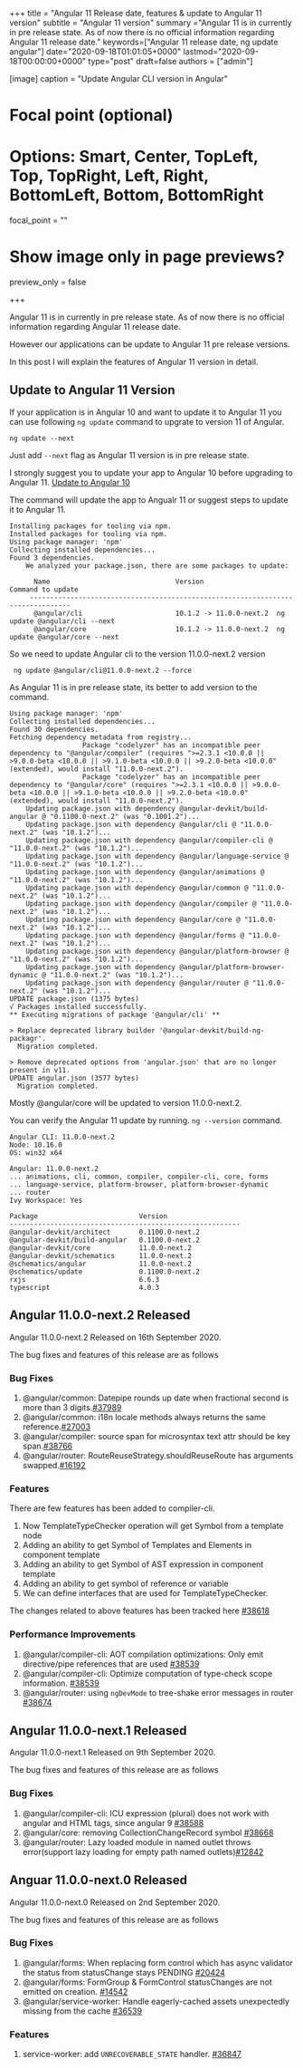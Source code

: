 +++
title = "Angular 11 Release date, features & update to Angular 11 version"
subtitle = "Angular 11 version"
summary ="Angular 11 is in currently in pre release state. As of now there is no official information regarding Angular 11 release date."
keywords=["Angular 11 release date, ng update angular"]
date="2020-09-18T01:01:05+0000"
lastmod="2020-09-18T00:00:00+0000"
type="post"
draft=false
authors = ["admin"]

[image]
  caption = "Update Angular CLI version in Angular"

  # Focal point (optional)
  # Options: Smart, Center, TopLeft, Top, TopRight, Left, Right, BottomLeft, Bottom, BottomRight
  focal_point = ""

  # Show image only in page previews?
  preview_only = false

+++

Angular 11 is in currently in pre release state. As of now there is no official information regarding Angular 11 release date. 

However our applications can be update to Angular 11 pre release versions.

In this post I will explain the features of Angular 11 version in detail.


## Update to Angular 11 Version

If your application is in Angular 10 and want to update it to Angular 11 you can use following `ng update` command to upgrate to version 11 of Angular.

```
ng update --next
```

Just add `--next` flag as Angular 11 version is in pre release state.

I strongly suggest you to update your app to Angular 10 before upgrading to Angular 11.
[Update to Angular 10](https://www.angularjswiki.com/angular/update-angular-cli-version-ng-update-to-latest-6-7-versions/)

The command will update the app to Angualr 11 or suggest steps to update it to Angular 11.

```
Installing packages for tooling via npm.
Installed packages for tooling via npm.
Using package manager: 'npm'
Collecting installed dependencies...
Found 3 dependencies.
    We analyzed your package.json, there are some packages to update:

      Name                               Version                  Command to update
     --------------------------------------------------------------------------------
      @angular/cli                       10.1.2 -> 11.0.0-next.2  ng update @angular/cli --next
      @angular/core                      10.1.2 -> 11.0.0-next.2  ng update @angular/core --next
```

So we need to update Angular cli to the version 11.0.0-next.2 version

```
 ng update @angular/cli@11.0.0-next.2 --force
```

As Angular 11 is in pre release state, its better to add version to the command.

```
Using package manager: 'npm'
Collecting installed dependencies...
Found 30 dependencies.
Fetching dependency metadata from registry...
                  Package "codelyzer" has an incompatible peer dependency to "@angular/compiler" (requires ">=2.3.1 <10.0.0 || >9.0.0-beta <10.0.0 || >9.1.0-beta <10.0.0 || >9.2.0-beta <10.0.0" (extended), would install "11.0.0-next.2").
                  Package "codelyzer" has an incompatible peer dependency to "@angular/core" (requires ">=2.3.1 <10.0.0 || >9.0.0-beta <10.0.0 || >9.1.0-beta <10.0.0 || >9.2.0-beta <10.0.0" (extended), would install "11.0.0-next.2").
    Updating package.json with dependency @angular-devkit/build-angular @ "0.1100.0-next.2" (was "0.1001.2")...
    Updating package.json with dependency @angular/cli @ "11.0.0-next.2" (was "10.1.2")...
    Updating package.json with dependency @angular/compiler-cli @ "11.0.0-next.2" (was "10.1.2")...
    Updating package.json with dependency @angular/language-service @ "11.0.0-next.2" (was "10.1.2")...
    Updating package.json with dependency @angular/animations @ "11.0.0-next.2" (was "10.1.2")...
    Updating package.json with dependency @angular/common @ "11.0.0-next.2" (was "10.1.2")...
    Updating package.json with dependency @angular/compiler @ "11.0.0-next.2" (was "10.1.2")...
    Updating package.json with dependency @angular/core @ "11.0.0-next.2" (was "10.1.2")...
    Updating package.json with dependency @angular/forms @ "11.0.0-next.2" (was "10.1.2")...
    Updating package.json with dependency @angular/platform-browser @ "11.0.0-next.2" (was "10.1.2")...
    Updating package.json with dependency @angular/platform-browser-dynamic @ "11.0.0-next.2" (was "10.1.2")...
    Updating package.json with dependency @angular/router @ "11.0.0-next.2" (was "10.1.2")...
UPDATE package.json (1375 bytes)
√ Packages installed successfully.
** Executing migrations of package '@angular/cli' **

> Replace deprecated library builder '@angular-devkit/build-ng-packagr'.
  Migration completed.

> Remove deprecated options from 'angular.json' that are no longer present in v11.
UPDATE angular.json (3577 bytes)
  Migration completed.
```

Mostly @angular/core will be updated to version 11.0.0-next.2. 

You can verify the Angular 11 update by running. `ng --version` command.

```
Angular CLI: 11.0.0-next.2
Node: 10.16.0
OS: win32 x64

Angular: 11.0.0-next.2
... animations, cli, common, compiler, compiler-cli, core, forms
... language-service, platform-browser, platform-browser-dynamic
... router
Ivy Workspace: Yes

Package                         Version
---------------------------------------------------------
@angular-devkit/architect       0.1100.0-next.2
@angular-devkit/build-angular   0.1100.0-next.2
@angular-devkit/core            11.0.0-next.2
@angular-devkit/schematics      11.0.0-next.2
@schematics/angular             11.0.0-next.2
@schematics/update              0.1100.0-next.2
rxjs                            6.6.3
typescript                      4.0.3
```

## Angular 11.0.0-next.2 Released

Angular 11.0.0-next.2 Released on 16th September 2020. 

The bug fixes and features of this release are as follows

### Bug Fixes

1. @angular/common: Datepipe rounds up date when fractional second is more than 3 digits.[#37989](https://github.com/angular/angular/issues/37989)
2. @angular/common: i18n locale methods always returns the same reference.[#27003](https://github.com/angular/angular/issues/27003)
3. @angular/compiler: source span for microsyntax text attr should be key span.[#38766](https://github.com/angular/angular/pull/38766)
4. @angular/router: RouteReuseStrategy.shouldReuseRoute has arguments swapped.[#16192](https://github.com/angular/angular/issues/16192)

### Features

There are few features has been added to compiler-cli.

1. Now TemplateTypeChecker operation will get Symbol from a template node  
2. Adding an ability to get Symbol of Templates and Elements in component template  
3. Adding an ability to get Symbol of AST expression in component template  
4. Adding an ability to get symbol of reference or variable  
5. We can define interfaces that are used for TemplateTypeChecker.  

The changes related to above features has been tracked here [#38618](https://github.com/angular/angular/issues/38618)

### Performance Improvements

1. @angular/compiler-cli: AOT compilation optimizations: Only emit directive/pipe references that are used [#38539](https://github.com/angular/angular/pull/38539)
2. @angular/compiler-cli: Optimize computation of type-check scope information. [#38539](https://github.com/angular/angular/pull/38539)
3. @angular/router: using `ngDevMode` to tree-shake error messages in router [#38674](https://github.com/angular/angular/issues/38674)


## Angular 11.0.0-next.1 Released

Angular 11.0.0-next.1 Released on 9th September 2020. 

The bug fixes and features of this release are as follows

### Bug Fixes

1. @angular/compiler-cli: ICU expression (plural) does not work with angular and HTML tags, since angular 9 [#38588](https://github.com/angular/angular/issues/38588)
2. @angular/core: removing CollectionChangeRecord symbol [#38668](https://github.com/angular/angular/pull/38668)
3. @angular/router: Lazy loaded module in named outlet throws error(support lazy loading for empty path named outlets)[#12842](https://github.com/angular/angular/issues/12842)

## Anguar 11.0.0-next.0 Released 

Angular 11.0.0-next.0 Released on 2nd September 2020. 

The bug fixes and features of this release are as follows

### Bug Fixes

1. @angular/forms: When replacing form control which has async validator the status from statusChange stays PENDING [#20424](https://github.com/angular/angular/issues/20424)
2. @angular/forms: FormGroup & FormControl statusChanges are not emitted on creation. [#14542](https://github.com/angular/angular/issues/14542)
3. @angular/service-worker: Handle eagerly-cached assets unexpectedly missing from the cache [#36539](https://github.com/angular/angular/issues/36539)

### Features

1. service-worker: add `UNRECOVERABLE_STATE` handler. [#36847](https://github.com/angular/angular/pull/36847)

